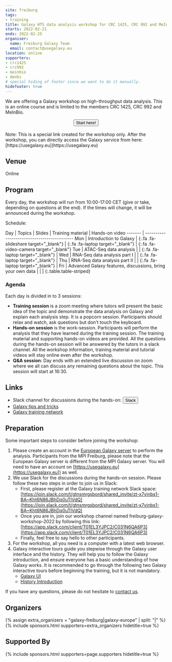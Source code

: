 ```yaml
---
site: freiburg
tags:
- training
title: Galaxy HTS data analysis workshop for CRC 1425, CRC 992 and MeInBio members
starts: 2022-02-21
ends: 2022-02-25
organiser:
  name: Freiburg Galaxy Team
  email: contact@usegalaxy.eu
location: online
supporters:
- crc1425
- crc992
- meinbio
- denbi
# special hiding of footer since we want to do it manually.
hidefooter: true
---
```


We are offering a Galaxy workshop on high-throughput data analysis. This is an 
online course and is limited to the members CRC 1425, CRC 992 and MeInBio.


<div align="center" width="100%">
    <a href="https://usegalaxy.eu/join-training/fr-feb-2022">
        <button type="button" class="btn btn-primary btn-lg">Start here!</button>
    </a><br><br>
</div>
Note: This is a special link created for the workshop only. After the workshop, you can directly access the Galaxy service from here: [https://usegalaxy.eu](https://usegalaxy.eu)
  
## Venue

Online

## Program

Every day, the workshop will run from 10:00-17:00 CET (give or take, depending 
on questions at the end). If the times will change, it will be announced during the workshop.

Schedule:

Day     | Topics | Slides | Training material | Hands-on video
------- | -------------------------------------------
Mon     | Introduction to Galaxy | [](https://docs.google.com/presentation/d/1ZscmajwHI02nI3bLkDRDbLelMELOfnrT3JF0vxCowbQ/edit?usp=sharing){:.fa .fa-slideshare target="_blank"} | [](https://training.galaxyproject.org/training-material/topics/introduction/tutorials/galaxy-intro-strands/tutorial.html){:.fa .fa-laptop target="_blank"} | [](https://www.youtube.com/watch?v=1UPCrQxGwcU){:.fa .fa-video-camera target="_blank"}
Tue     | ATAC-Seq data analysis | | [](https://training.galaxyproject.org/training-material/topics/epigenetics/tutorials/atac-seq/tutorial.html){:.fa .fa-laptop target="_blank"} | 
Wed     | RNA-Seq data analysis part I | | [](https://training.galaxyproject.org/training-material/topics/transcriptomics/tutorials/ref-based/tutorial.html){:.fa .fa-laptop target="_blank"} | 
Thu     | RNA-Seq data analysis part II | | [](https://training.galaxyproject.org/training-material/topics/transcriptomics/tutorials/ref-based/tutorial.html#analysis-of-the-differential-gene-expression){:.fa .fa-laptop target="_blank"} | 
Fri     | Advanced Galaxy features, discussions, bring your own data | | |
{:.table.table-striped}

### Agenda
Each day is divided in to 3 sessions:
* **Training session** is a zoom meeting where tutors will present the basic idea of the topic and demonstrate the data analysis on Galaxy and explain each analysis step. It is a popcorn session. Participants should relax and watch, ask questions but don't touch the keyboard.  
* **Hands-on session** is the work-session. Participants will perform the analysis that they have learned during the training session. The training material and supporting hands-on videos are provided. All the questions during the hands-on session will be answered by the tutors in a slack channel. All the workshop information, training material and tutorial videos will stay online even after the workshop.
* **Q&A session**: Day ends with an extended live discussion on zoom where we all can discuss any remaining questions about the topic. This session will start at 16:30.

## Links

* Slack channel for discussions during the hands-on: <a href="https://app.slack.com/client/T01EL3YJPC2/C031N6QA6P3" target="_blank"><button type="button" class="btn btn-primary btn-lg">Slack</button></a>
* [Galaxy tips and tricks](https://github.com/bgruening/galaxy-tricks)
* [Galaxy training network](http://training.galaxyproject.org)


## Preparation
Some important steps to consider before joining the workshop:

1. Please create an account in the [European Galaxy server](https://usegalaxy.eu) 
to perform the analysis. Participants from the MPI Freiburg, please note that 
the European Galaxy server is different from the MPI Galaxy server. You will need 
to have an account on [https://usegalaxy.eu](https://usegalaxy.eu]) as well.
2. We use Slack for the discussions during the hands-on session. Please follow these two steps in order to join us in Slack:
    - First, please register at the Galaxy training network Slack space: [https://join.slack.com/t/gtnsmrgsbord/shared_invite/zt-x7vinbs1-BA~Kht6N86JBhDq0uTIVdQ](https://join.slack.com/t/gtnsmrgsbord/shared_invite/zt-x7vinbs1-BA~Kht6N86JBhDq0uTIVdQ)
    - Once you are in, join our workshop channel named freiburg-galaxy-workshop-2022 by following this link: [https://app.slack.com/client/T01EL3YJPC2/C031N6QA6P3](https://app.slack.com/client/T01EL3YJPC2/C031N6QA6P3)
    - Finally, feel free to say hello to other participants.
3. For the workshop, all you need is a computer with a latest web browser.
4. Galaxy interactive tours guide you stepwise through the Galaxy user interface
and the history. They will help you to follow the Galaxy introduction, and
ensure everyone has a basic understanding of how Galaxy works. It is recommended
to go through the following two Galaxy interactive tours before beginning the
 training, but it is not mandatory.
    - [Galaxy UI](https://usegalaxy.eu/tours/core.galaxy_ui)
    - [History Introduction](https://usegalaxy.eu/tours/core.history)

If you have any questions, please do not hesitate to [contact us](mailto:contact@usegalaxy.eu).

## Organizers

{% assign extra_organizers =  "galaxy-freiburg|galaxy-europe" | split: "|"  %}
{% include sponsors.html supporters=extra_organizers hidetitle=true %}

## Supported By

{% include sponsors.html supporters=page.supporters hidetitle=true %}
